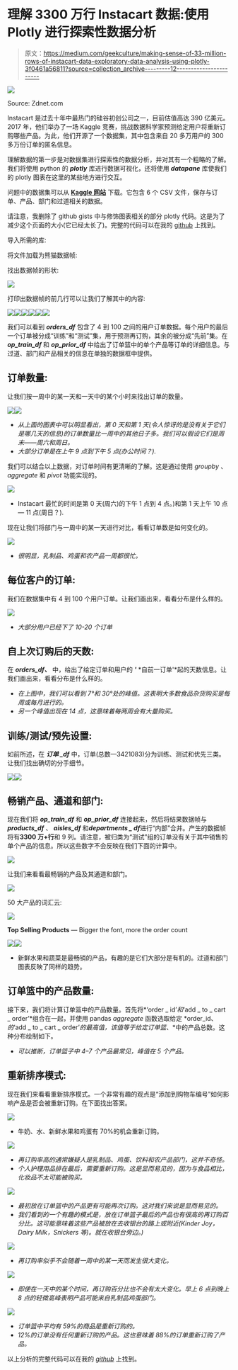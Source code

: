# 理解 3300 万行 Instacart 数据:使用 Plotly 进行探索性数据分析

> 原文：<https://medium.com/geekculture/making-sense-of-33-million-rows-of-instacart-data-exploratory-data-analysis-using-plotly-3f0461a56811?source=collection_archive---------12----------------------->

![](img/cfa89cc464a574d4f4e6e1eaf781dd84.png)

Source: Zdnet.com

Instacart 是过去十年中最热门的硅谷初创公司之一，目前估值高达 390 亿美元。2017 年，他们举办了一场 Kaggle 竞赛，挑战数据科学家预测给定用户将重新订购哪些产品。为此，他们开源了一个数据集，其中包含来自 20 多万用户的 300 多万份订单的匿名信息。

理解数据的第一步是对数据集进行探索性的数据分析，并对其有一个粗略的了解。我们将使用 python 的 ***plotly*** 库进行数据可视化，还将使用 ***datapane*** 库使我们的 plotly 图表在这里的某些地方进行交互。

问题中的数据集可以从 [**Kaggle 网站**](https://www.kaggle.com/c/instacart-market-basket-analysis/data) 下载。它包含 6 个 CSV 文件，保存与订单、产品、部门和过道相关的数据。

请注意，我删除了 github gists 中与修饰图表相关的部分 plotly 代码。这是为了减少这个页面的大小(它已经太长了)。完整的代码可以在我的 [github](https://github.com/vijayv500/Instacart) 上找到。

导入所需的库:

将文件加载为熊猫数据帧:

找出数据帧的形状:

![](img/173786484881b24435e0908b72cc0371.png)

打印出数据帧的前几行可以让我们了解其中的内容:

![](img/01ac4a8cf3d3891eae74ea38a59ce5cc.png)![](img/3ddf014ce99b6fbdbabd0d8fac0b3a94.png)![](img/0f95c8c38df723a9d1b591dd64ba3023.png)![](img/2e4d166d16e5974e59f8d250cdd2f68e.png)![](img/f78f006f4106319e9c95951d4eb989b7.png)![](img/b8b742a48f46ffdbe71dd38cff0ef4a8.png)

我们可以看到 ***orders_df*** 包含了 4 到 100 之间的用户订单数据。每个用户的最后一个订单被分成“训练”和“测试”集，用于预测再订购，其余的被分成“先前”集。在 ***op_train_df*** 和 ***op_prior_df*** 中给出了订单篮中的单个产品等订单的详细信息。与过道、部门和产品相关的信息在单独的数据框中提供。

## 订单数量:

让我们按一周中的某一天和一天中的某个小时来找出订单的数量。

![](img/35904e9eae3c289549f369276d054a5a.png)![](img/a4926003de91a4eaa3aebf025744ec47.png)

*   *从上面的图表中可以明显看出，第 0 天和第 1 天(令人惊讶的是没有关于它们是哪几天的信息)的订单数量比一周中的其他日子多。我们可以假设它们是周末——周六和周日。*
*   *大部分订单是在上午 9 点到下午 5 点(办公时间？).*

我们可以结合以上数据，对订单时间有更清晰的了解。这是通过使用 *groupby* 、 *aggregate* 和 *pivot* 功能实现的。

![](img/47460be0f4581a6f35766c9c632c2ba5.png)

*   Instacart 最忙的时间是第 0 天(周六)的下午 1 点到 4 点。)和第 1 天上午 10 点— 11 点(周日？).

现在让我们将部门与一周中的某一天进行对比，看看订单数是如何变化的。

![](img/10df6c95a85534d5eb4f97af39b1cbb0.png)

*   *很明显，乳制品、鸡蛋和农产品一周都很忙。*

## 每位客户的订单:

我们在数据集中有 4 到 100 个用户订单。让我们画出来，看看分布是什么样的。

![](img/2dc6f57cc4371a3b7ac11a6971e33cd7.png)

*   *大部分用户已经下了 10-20 个订单*

## 自上次订购后的天数:

在 ***orders_df、*** 中，给出了给定订单和用户的 ***'*** *自前一订单'*起的天数信息。让我们画出来，看看分布是什么样的。

*   *在上图中，我们可以看到 7°和 30°处的峰值。这表明大多数食品杂货购买是每周或每月进行的。*
*   *另一个峰值出现在 14 点，这意味着每两周会有大量购买。*

## 训练/测试/预先设置:

如前所述，在 ***订单 _df*** 中，订单(总数—3421083)分为训练、测试和优先三类。让我们找出确切的分手细节。

![](img/e4af67d36c2a7481a5e19360748594a2.png)![](img/ea6ef01055417db89e72bff5c93b6230.png)

## 畅销产品、通道和部门:

现在我们将 ***op_train_df*** 和 ***op_prior_df*** 连接起来，然后将结果数据帧与 ***products_df*** 、 ***aisles_df*** 和***departments _ df***进行“内部”合并。产生的数据帧将有**3300 万+行**和 9 列。请注意，被归类为“测试”组的订单没有关于其中销售的单个产品的信息。所以这些数字不会反映在我们下面的计算中。

![](img/f1234afe9646830331bbed9eade1e579.png)

让我们来看看最畅销的产品及其通道和部门。

![](img/ce5be6fcac4fcf64dbf6ac6bf3bfdda2.png)

50 大产品的词汇云:

![](img/9092db3312a123fef29305fe96ec0335.png)

**Top Selling Products** — Bigger the font, more the order count

![](img/695381a67c895eca9768e9b770073884.png)![](img/66287e97debc1d9ead491d3fcba75245.png)

*   新鲜水果和蔬菜是最畅销的产品，有趣的是它们大部分是有机的。过道和部门图表反映了同样的趋势。

## 订单篮中的产品数量:

接下来，我们将计算订单篮中的产品数量。首先将*‘order _ id’*和*‘add _ to _ cart _ order’*组合在一起，并使用 pandas *aggregate* 函数选取给定 *order_id、*的*‘add _ to _ cart _ order’*的最高值，该值等于给定订单篮*、*中的产品总数。这种分布绘制如下。

*   *可以推断，订单篮子中 4–7 个产品最常见，峰值在 5 个产品。*

## 重新排序模式:

现在我们来看看重新排序模式。一个非常有趣的观点是“添加到购物车编号”如何影响产品是否会被重新订购。在下面找出答案。

![](img/2fdf1f91fc20f84432f899be512f1ffc.png)

*   牛奶、水、新鲜水果和鸡蛋有 70%的机会重新订购。

![](img/7b952a3eb61e2d2f04d347263195d88a.png)

*   *再订购率高的通常嫌疑人是乳制品、鸡蛋、饮料和农产品部门，这并不奇怪。*
*   *个人护理用品排在最后，需要重新订购。这是显而易见的，因为与食品相比，化妆品不太可能被购买。*

![](img/b1b8f5c4c0a37fb632add48d517359af.png)

*   *最初放在订单篮中的产品更有可能再次订购。这对我们来说是显而易见的。*
*   *我们看到的一个有趣的模式是，放在订单篮子最后的产品也有很高的再订购百分比。这可能意味着这些产品被放在去收银台的路上或附近(Kinder Joy，Dairy Milk，Snickers 等)。就在收银台旁边。)*

![](img/7360cf6da36be23c7d813a8906c68121.png)

*   *再订购率似乎不会随着一周中的某一天而发生很大变化。*

![](img/df98492573e6dfdb978244aa23f8ace9.png)

*   *即使在一天中的某个时间，再订购百分比也不会有太大变化。早上 6 点到晚上 8 点的轻微高峰表明产品可能来自乳制品鸡蛋部门。*

![](img/5174b3dd36c6175c99870b0af44f4611.png)

*   *订单篮中平均有 59%的商品是重新订购的。*
*   *12%的订单没有任何重新订购的产品。这也意味着 88%的订单重新订购了产品。*

以上分析的完整代码可以在我的 [*github*](https://github.com/vijayv500) 上找到。